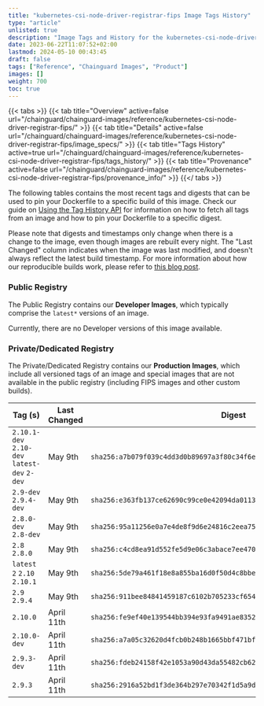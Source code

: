 ```yaml
---
title: "kubernetes-csi-node-driver-registrar-fips Image Tags History"
type: "article"
unlisted: true
description: "Image Tags and History for the kubernetes-csi-node-driver-registrar-fips Chainguard Image"
date: 2023-06-22T11:07:52+02:00
lastmod: 2024-05-10 00:43:45
draft: false
tags: ["Reference", "Chainguard Images", "Product"]
images: []
weight: 700
toc: true
---
```


{{< tabs >}}
{{< tab title="Overview" active=false url="/chainguard/chainguard-images/reference/kubernetes-csi-node-driver-registrar-fips/" >}}
{{< tab title="Details" active=false url="/chainguard/chainguard-images/reference/kubernetes-csi-node-driver-registrar-fips/image_specs/" >}}
{{< tab title="Tags History" active=true url="/chainguard/chainguard-images/reference/kubernetes-csi-node-driver-registrar-fips/tags_history/" >}}
{{< tab title="Provenance" active=false url="/chainguard/chainguard-images/reference/kubernetes-csi-node-driver-registrar-fips/provenance_info/" >}}
{{</ tabs >}}

The following tables contains the most recent tags and digests that can be used to pin your Dockerfile to a specific build of this image. Check our guide on [Using the Tag History API](/chainguard/chainguard-images/using-the-tag-history-api/) for information on how to fetch all tags from an image and how to pin your Dockerfile to a specific digest.

Please note that digests and timestamps only change when there is a change to the image, even though images are rebuilt every night. The "Last Changed" column indicates when the image was last modified, and doesn't always reflect the latest build timestamp. For more information about how our reproducible builds work, please refer to [this blog post](https://www.chainguard.dev/unchained/reproducing-chainguards-reproducible-image-builds).

### Public Registry
The Public Registry contains our **Developer Images**, which typically comprise the `latest*` versions of an image.

Currently, there are no Developer versions of this image available.

### Private/Dedicated Registry
The Private/Dedicated Registry contains our **Production Images**, which include all versioned tags of an image and special images that are not available in the public registry (including FIPS images and other custom builds).

| Tag (s)                                       | Last Changed | Digest                                                                    |
|-----------------------------------------------|--------------|---------------------------------------------------------------------------|
|  `2.10.1-dev` `2.10-dev` `latest-dev` `2-dev` | May 9th      | `sha256:a7b079f039c4dd3d0b89697a3f80c34f6e2e43cf496b63340b3355ea9012603e` |
|  `2.9-dev` `2.9.4-dev`                        | May 9th      | `sha256:e363fb137ce62690c99ce0e42094da0113314f8eb6d3d59fc36abf88a8acff89` |
|  `2.8.0-dev` `2.8-dev`                        | May 9th      | `sha256:95a11256e0a7e4de8f9d6e24816c2eea75e3855edfb59d0860d6f3fad316fe35` |
|  `2.8` `2.8.0`                                | May 9th      | `sha256:c4cd8ea91d552fe5d9e06c3abace7ee4701736f750a3d317d981a8674ee55a64` |
|  `latest` `2` `2.10` `2.10.1`                 | May 9th      | `sha256:5de79a461f18e8a855ba16d0f50d4c8bbef2e9c80c59f9dca41e9d63b555e90b` |
|  `2.9` `2.9.4`                                | May 9th      | `sha256:911bee84841459187c6102b705233cf654b748877344bfadbc20c7fe1d8055db` |
|  `2.10.0`                                     | April 11th   | `sha256:fe9ef40e139544bb394e93fa9491ae83527fded23963ad497599b4ad027ef963` |
|  `2.10.0-dev`                                 | April 11th   | `sha256:a7a05c32620d4fcb0b248b1665bbf471bfc63957411320c93d5acdd57b3e994b` |
|  `2.9.3-dev`                                  | April 11th   | `sha256:fdeb24158f42e1053a90d43da55482cb623e62d691b889dd830de87b784f5c8b` |
|  `2.9.3`                                      | April 11th   | `sha256:2916a52bd1f3de364b297e70342f1d5a9d48babd2ead292db41794d5afe886d8` |

